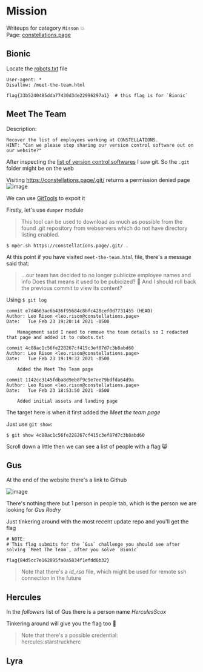 # Mission

Writeups for category `Misson` 💥</br>
Page: [constellations.page](https://constellations.page/)

## Bionic
Locate the [robots.txt](https://en.wikipedia.org/wiki/Robots_exclusion_standard) file
```
User-agent: *
Disallow: /meet-the-team.html

flag{33b5240485dda77430d3de22996297a1}  # this flag is for `Bionic`
```

## Meet The Team
Description:
```
Recover the list of employees working at CONSTELLATIONS.
HINT: "Can we please stop sharing our version control software out on our website?"
```

After inspecting the [list of version control softwares](https://en.wikipedia.org/wiki/List_of_version-control_software) I saw git. So the `.git` folder might be on the web

Visiting https://constellations.page/.git/ returns a permission denied page
![image](https://user-images.githubusercontent.com/80664686/111409762-2976b400-870a-11eb-9862-e7876f90111f.png)

We can use [GitTools](https://github.com/internetwache/GitTools) to expoit it

Firstly, let's use `dumper` module
>This tool can be used to download as much as possible from the found .git repository from webservers which do not have directory listing enabled.

```
$ mper.sh https://constellations.page/.git/ .
```
At this point if you have visited `meet-the-team.html` file, there's a message said that:
>...our team has decided to no longer publicize employee names and info
Does that means it used to be pubicized? 🤔 And I should roll back the previous commit to view its content?

Using `$ git log`
```
commit e7d4663ac6b436f95684c8bfc428cef0d7731455 (HEAD)
Author: Leo Rison <leo.rison@constellations.page>
Date:   Tue Feb 23 19:20:14 2021 -0500

    Management said I need to remove the team details so I redacted that page and added it to robots.txt

commit 4c88ac1c56fe228267cf415c3ef87d7c3b8abd60
Author: Leo Rison <leo.rison@constellations.page>
Date:   Tue Feb 23 19:19:32 2021 -0500

    Added the Meet The Team page

commit 1142cc3145fdba8d9eb8f9c9e7ee79bdfda64d9a
Author: Leo Rison <leo.rison@constellations.page>
Date:   Tue Feb 23 18:53:50 2021 -0500

    Added initial assets and landing page
```
The target here is when it first added the *Meet the team page*

Just use `git show`:
```
$ git show 4c88ac1c56fe228267cf415c3ef87d7c3b8abd60
```
Scroll down a little then we can see a list of people with a flag 😸

## Gus

At the end of the website there's a link to Github 

![image](https://user-images.githubusercontent.com/80664686/111432069-217d3b00-872f-11eb-8e72-e54e78feaf77.png)

There's nothing there but 1 person in people tab, which is the person we are looking for *Gus Rodry*

Just tinkering around with the most recent update repo and you'll get the flag
```
# NOTE:
# This flag submits for the `Gus` challenge you should see after solving `Meet The Team`, after you solve `Bionic`

flag{84d5cc7e162895fa0a5834f1efdd0b32}
```
>Note that there's a *id_rsa* file, which might be used for remote ssh connection in the future

## Hercules

In the *followers* list of Gus there is a person name *HerculesScox*

Tinkering around will give you the flag too 🤪
> Note that there's a possible credential:</br>hercules:starstruckherc

## Lyra
